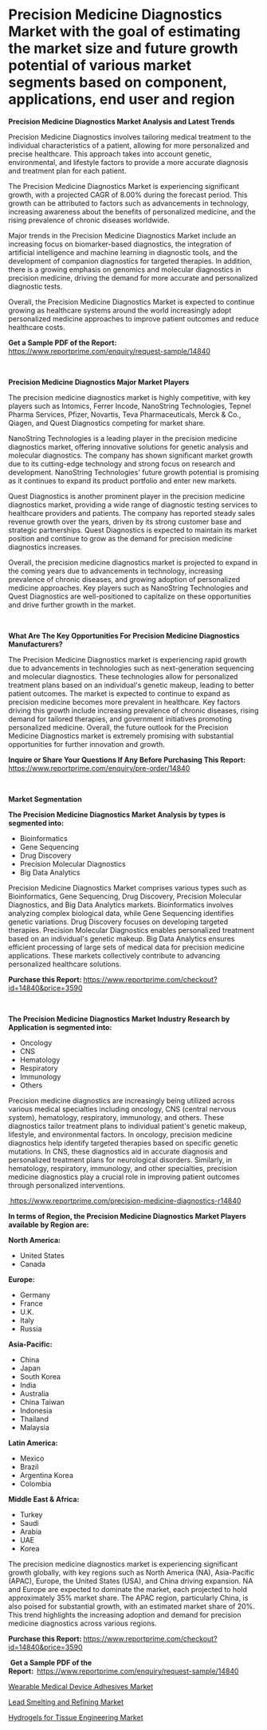 <p><h1>Precision Medicine Diagnostics Market with the goal of estimating the market size and future growth potential of various market segments based on component, applications, end user and region</h1></p><p><strong>Precision Medicine Diagnostics Market Analysis and Latest Trends</strong></p>
<p><p>Precision Medicine Diagnostics involves tailoring medical treatment to the individual characteristics of a patient, allowing for more personalized and precise healthcare. This approach takes into account genetic, environmental, and lifestyle factors to provide a more accurate diagnosis and treatment plan for each patient.</p><p>The Precision Medicine Diagnostics Market is experiencing significant growth, with a projected CAGR of 8.00% during the forecast period. This growth can be attributed to factors such as advancements in technology, increasing awareness about the benefits of personalized medicine, and the rising prevalence of chronic diseases worldwide.</p><p>Major trends in the Precision Medicine Diagnostics Market include an increasing focus on biomarker-based diagnostics, the integration of artificial intelligence and machine learning in diagnostic tools, and the development of companion diagnostics for targeted therapies. In addition, there is a growing emphasis on genomics and molecular diagnostics in precision medicine, driving the demand for more accurate and personalized diagnostic tests.</p><p>Overall, the Precision Medicine Diagnostics Market is expected to continue growing as healthcare systems around the world increasingly adopt personalized medicine approaches to improve patient outcomes and reduce healthcare costs.</p></p>
<p><strong>Get a Sample PDF of the Report:&nbsp;</strong> <a href="https://www.reportprime.com/enquiry/request-sample/14840">https://www.reportprime.com/enquiry/request-sample/14840</a></p>
<p>&nbsp;</p>
<p><strong>Precision Medicine Diagnostics Major Market Players</strong></p>
<p><p>The precision medicine diagnostics market is highly competitive, with key players such as Intomics, Ferrer Incode, NanoString Technologies, Tepnel Pharma Services, Pfizer, Novartis, Teva Pharmaceuticals, Merck & Co., Qiagen, and Quest Diagnostics competing for market share.</p><p>NanoString Technologies is a leading player in the precision medicine diagnostics market, offering innovative solutions for genetic analysis and molecular diagnostics. The company has shown significant market growth due to its cutting-edge technology and strong focus on research and development. NanoString Technologies' future growth potential is promising as it continues to expand its product portfolio and enter new markets.</p><p>Quest Diagnostics is another prominent player in the precision medicine diagnostics market, providing a wide range of diagnostic testing services to healthcare providers and patients. The company has reported steady sales revenue growth over the years, driven by its strong customer base and strategic partnerships. Quest Diagnostics is expected to maintain its market position and continue to grow as the demand for precision medicine diagnostics increases.</p><p>Overall, the precision medicine diagnostics market is projected to expand in the coming years due to advancements in technology, increasing prevalence of chronic diseases, and growing adoption of personalized medicine approaches. Key players such as NanoString Technologies and Quest Diagnostics are well-positioned to capitalize on these opportunities and drive further growth in the market.</p></p>
<p>&nbsp;</p>
<p><strong>What Are The Key Opportunities For Precision Medicine Diagnostics Manufacturers?</strong></p>
<p><p>The Precision Medicine Diagnostics market is experiencing rapid growth due to advancements in technologies such as next-generation sequencing and molecular diagnostics. These technologies allow for personalized treatment plans based on an individual's genetic makeup, leading to better patient outcomes. The market is expected to continue to expand as precision medicine becomes more prevalent in healthcare. Key factors driving this growth include increasing prevalence of chronic diseases, rising demand for tailored therapies, and government initiatives promoting personalized medicine. Overall, the future outlook for the Precision Medicine Diagnostics market is extremely promising with substantial opportunities for further innovation and growth.</p></p>
<p><strong>Inquire or Share Your Questions If Any Before Purchasing This Report:</strong> <a href="https://www.reportprime.com/enquiry/pre-order/14840">https://www.reportprime.com/enquiry/pre-order/14840</a></p>
<p>&nbsp;</p>
<p><strong>Market Segmentation</strong></p>
<p><strong>The Precision Medicine Diagnostics Market Analysis by types is segmented into:</strong></p>
<p><ul><li>Bioinformatics</li><li>Gene Sequencing</li><li>Drug Discovery</li><li>Precision Molecular Diagnostics</li><li>Big Data Analytics</li></ul></p>
<p><p>Precision Medicine Diagnostics Market comprises various types such as Bioinformatics, Gene Sequencing, Drug Discovery, Precision Molecular Diagnostics, and Big Data Analytics markets. Bioinformatics involves analyzing complex biological data, while Gene Sequencing identifies genetic variations. Drug Discovery focuses on developing targeted therapies. Precision Molecular Diagnostics enables personalized treatment based on an individual's genetic makeup. Big Data Analytics ensures efficient processing of large sets of medical data for precision medicine applications. These markets collectively contribute to advancing personalized healthcare solutions.</p></p>
<p><strong>Purchase this Report:&nbsp;</strong><a href="https://www.reportprime.com/checkout?id=14840&price=3590">https://www.reportprime.com/checkout?id=14840&price=3590</a></p>
<p>&nbsp;</p>
<p><strong>The Precision Medicine Diagnostics Market Industry Research by Application is segmented into:</strong></p>
<p><ul><li>Oncology</li><li>CNS</li><li>Hematology</li><li>Respiratory</li><li>Immunology</li><li>Others</li></ul></p>
<p><p>Precision medicine diagnostics are increasingly being utilized across various medical specialties including oncology, CNS (central nervous system), hematology, respiratory, immunology, and others. These diagnostics tailor treatment plans to individual patient's genetic makeup, lifestyle, and environmental factors. In oncology, precision medicine diagnostics help identify targeted therapies based on specific genetic mutations. In CNS, these diagnostics aid in accurate diagnosis and personalized treatment plans for neurological disorders. Similarly, in hematology, respiratory, immunology, and other specialties, precision medicine diagnostics play a crucial role in improving patient outcomes through personalized interventions.</p></p>
<p><a href="https://www.reportprime.com/precision-medicine-diagnostics-r14840">&nbsp;https://www.reportprime.com/precision-medicine-diagnostics-r14840</a></p>
<p><strong>In terms of Region, the Precision Medicine Diagnostics Market Players available by Region are:</strong></p>
<p>
    <p> <strong> North America: </strong>
        <ul>
            <li>United States</li>
            <li>Canada</li>
        </ul>
        </p> 
    <p> <strong> Europe: </strong>
        <ul>
            <li>Germany</li>
            <li>France</li>
            <li>U.K.</li>
            <li>Italy</li>
            <li>Russia</li>
        </ul>
        </p> 
    <p> <strong> Asia-Pacific: </strong>
        <ul>
            <li>China</li>
            <li>Japan</li>
            <li>South Korea</li>
            <li>India</li>
            <li>Australia</li>
            <li>China Taiwan</li>
            <li>Indonesia</li>
            <li>Thailand</li>
            <li>Malaysia</li>
        </ul>
        </p> 
    <p> <strong> Latin America: </strong>
        <ul>
            <li>Mexico</li>
            <li>Brazil</li>
            <li>Argentina Korea</li>
            <li>Colombia</li>
        </ul>
        </p> 
    <p> <strong> Middle East & Africa: </strong>
        <ul>
            <li>Turkey</li>
            <li>Saudi</li>
            <li>Arabia</li>
            <li>UAE</li>
            <li>Korea</li>
        </ul>
    </p>
    </p>
<p><p>The precision medicine diagnostics market is experiencing significant growth globally, with key regions such as North America (NA), Asia-Pacific (APAC), Europe, the United States (USA), and China driving expansion. NA and Europe are expected to dominate the market, each projected to hold approximately 35% market share. The APAC region, particularly China, is also poised for substantial growth, with an estimated market share of 20%. This trend highlights the increasing adoption and demand for precision medicine diagnostics across various regions.</p></p>
<p><strong>Purchase this Report: </strong><a href="https://www.reportprime.com/checkout?id=14840&price=3590">https://www.reportprime.com/checkout?id=14840&price=3590</a></p>
<p>&nbsp;<strong>Get a Sample PDF of the Report:&nbsp;&nbsp;</strong><a href="https://www.reportprime.com/enquiry/request-sample/14840">https://www.reportprime.com/enquiry/request-sample/14840</a></p>
<p><strong></strong></p>
<p><p><a href="https://www.linkedin.com/pulse/wearable-medical-device-adhesives-market-size-reflecting-r4nte?trackingId=gdZ%2BNYPEju%2FUjfChWz1wNQ%3D%3D">Wearable Medical Device Adhesives Market</a></p><p><a href="https://www.linkedin.com/pulse/lead-smelting-refining-market-size-2024-2031-global-ewgve?trackingId=hteA%2FzsGSeUBdaw7XPntIA%3D%3D">Lead Smelting and Refining Market</a></p><p><a href="https://www.linkedin.com/pulse/hydrogels-tissue-engineering-market-provides-detailed-i2ode?trackingId=wWNFuwK70rcX%2B69u9uj4Ow%3D%3D">Hydrogels for Tissue Engineering Market</a></p></p>